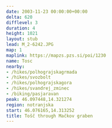 ```yaml
---
date: 2003-11-23 00:00:00+00:00
delta: 620
difflevel: 3
duration: 4
height: 1021
layout: stub
lead: M_2-6242.JPG
map: 1
maplink: https://mapzs.pzs.si/poi/1230
name: Tosc
nearby:
- /hikes/polhograjskagrmada
- /hikes/svozbolt
- /hikes/polhograjskagora
- /hikes/svandrej_zminec
- /biking/pasjaravan
peak: 46.097448,14.321274
region: notranjska
start: 46.076165,14.313252
title: Tošč through Mačkov graben
---
```

